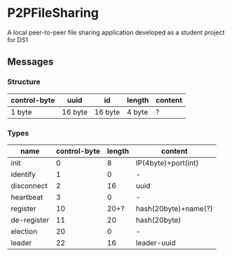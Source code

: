 # P2PFileSharing
A local peer-to-peer file sharing application developed as a student project for DS1

## Messages
### Structure
|control-byte|uuid|id|length|content|
|------------|----|--|------|-------|
|1 byte|16 byte|16 byte|4 byte|?|
### Types
|name|control-byte|length|content|
|----|------------|------|-------|
|init|0|8|IP(4byte)+port(int)|
|identify|1|0|-|
|disconnect|2|16|uuid|
|heartbeat|3|0|-|
|register|10|20+?|hash(20byte)+name(?)|
|de-register|11|20|hash(20byte)|
|election|20|0|-|
|leader|22|16|leader-uuid|
